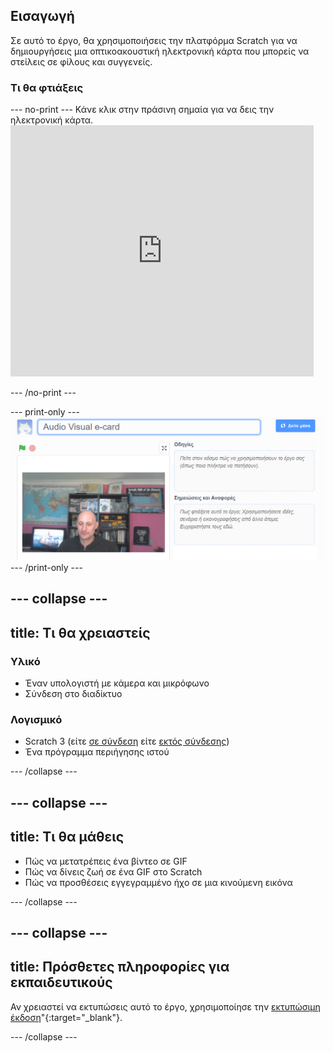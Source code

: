 ## Εισαγωγή

Σε αυτό το έργο, θα χρησιμοποιήσεις την πλατφόρμα Scratch για να δημιουργήσεις μια οπτικοακουστική ηλεκτρονική κάρτα που μπορείς να στείλεις σε φίλους και συγγενείς.

### Τι θα φτιάξεις

--- no-print --- Κάνε κλικ στην πράσινη σημαία για να δεις την ηλεκτρονική κάρτα. <iframe src="https://scratch.mit.edu/projects/419313682/embed" allowtransparency="true" width="485" height="402" frameborder="0" scrolling="no" allowfullscreen mark="crwd-mark"></iframe>

--- /no-print ---

--- print-only --- ![Complete project](images/showcase_static.png) --- /print-only ---

--- collapse ---
---
title: Τι θα χρειαστείς
---
### Υλικό

- Έναν υπολογιστή με κάμερα και μικρόφωνο
- Σύνδεση στο διαδίκτυο

### Λογισμικό

- Scratch 3 (είτε [σε σύνδεση](http://rpf.io/scratchon) είτε [εκτός σύνδεσης](http://rpf.io/scratchoff))
- Ένα πρόγραμμα περιήγησης ιστού

--- /collapse ---

--- collapse ---
---
title: Τι θα μάθεις
---

- Πώς να μετατρέπεις ένα βίντεο σε GIF
- Πώς να δίνεις ζωή σε ένα GIF στο Scratch
- Πώς να προσθέσεις εγγεγραμμένο ήχο σε μια κινούμενη εικόνα

--- /collapse ---

--- collapse ---
---
title: Πρόσθετες πληροφορίες για εκπαιδευτικούς
---

Αν χρειαστεί να εκτυπώσεις αυτό το έργο, χρησιμοποίησε την [εκτυπώσιμη έκδοση](https://projects.raspberrypi.org/en/projects/av-e-card/print)"{:target="_blank"}.

--- /collapse ---
